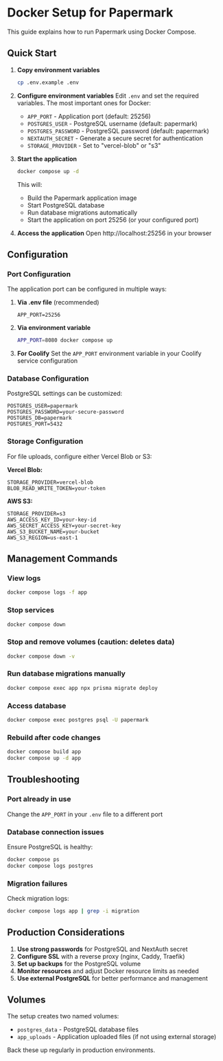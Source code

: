 # Docker Setup for Papermark

This guide explains how to run Papermark using Docker Compose.

## Quick Start

1. **Copy environment variables**
   ```bash
   cp .env.example .env
   ```

2. **Configure environment variables**
   Edit `.env` and set the required variables. The most important ones for Docker:
   - `APP_PORT` - Application port (default: 25256)
   - `POSTGRES_USER` - PostgreSQL username (default: papermark)
   - `POSTGRES_PASSWORD` - PostgreSQL password (default: papermark)
   - `NEXTAUTH_SECRET` - Generate a secure secret for authentication
   - `STORAGE_PROVIDER` - Set to "vercel-blob" or "s3"

3. **Start the application**
   ```bash
   docker compose up -d
   ```

   This will:
   - Build the Papermark application image
   - Start PostgreSQL database
   - Run database migrations automatically
   - Start the application on port 25256 (or your configured port)

4. **Access the application**
   Open http://localhost:25256 in your browser

## Configuration

### Port Configuration

The application port can be configured in multiple ways:

1. **Via .env file** (recommended)
   ```env
   APP_PORT=25256
   ```

2. **Via environment variable**
   ```bash
   APP_PORT=8080 docker compose up
   ```

3. **For Coolify**
   Set the `APP_PORT` environment variable in your Coolify service configuration

### Database Configuration

PostgreSQL settings can be customized:
```env
POSTGRES_USER=papermark
POSTGRES_PASSWORD=your-secure-password
POSTGRES_DB=papermark
POSTGRES_PORT=5432
```

### Storage Configuration

For file uploads, configure either Vercel Blob or S3:

**Vercel Blob:**
```env
STORAGE_PROVIDER=vercel-blob
BLOB_READ_WRITE_TOKEN=your-token
```

**AWS S3:**
```env
STORAGE_PROVIDER=s3
AWS_ACCESS_KEY_ID=your-key-id
AWS_SECRET_ACCESS_KEY=your-secret-key
AWS_S3_BUCKET_NAME=your-bucket
AWS_S3_REGION=us-east-1
```

## Management Commands

### View logs
```bash
docker compose logs -f app
```

### Stop services
```bash
docker compose down
```

### Stop and remove volumes (caution: deletes data)
```bash
docker compose down -v
```

### Run database migrations manually
```bash
docker compose exec app npx prisma migrate deploy
```

### Access database
```bash
docker compose exec postgres psql -U papermark
```

### Rebuild after code changes
```bash
docker compose build app
docker compose up -d app
```

## Troubleshooting

### Port already in use
Change the `APP_PORT` in your `.env` file to a different port

### Database connection issues
Ensure PostgreSQL is healthy:
```bash
docker compose ps
docker compose logs postgres
```

### Migration failures
Check migration logs:
```bash
docker compose logs app | grep -i migration
```

## Production Considerations

1. **Use strong passwords** for PostgreSQL and NextAuth secret
2. **Configure SSL** with a reverse proxy (nginx, Caddy, Traefik)
3. **Set up backups** for the PostgreSQL volume
4. **Monitor resources** and adjust Docker resource limits as needed
5. **Use external PostgreSQL** for better performance and management

## Volumes

The setup creates two named volumes:
- `postgres_data` - PostgreSQL database files
- `app_uploads` - Application uploaded files (if not using external storage)

Back these up regularly in production environments.